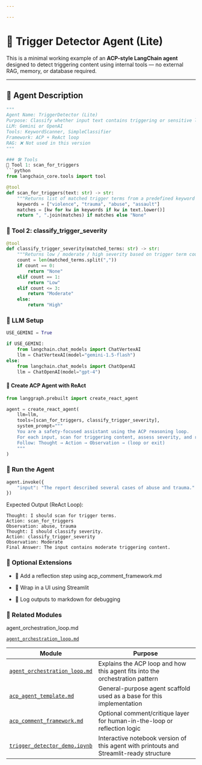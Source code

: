 ```yaml
---

---
```


# 🧠 Trigger Detector Agent (Lite)

This is a minimal working example of an **ACP-style LangChain agent** designed to detect triggering content using internal tools — no external RAG, memory, or database required.

---

## 🧾 Agent Description

```python
"""
Agent Name: TriggerDetector (Lite)
Purpose: Classify whether input text contains triggering or sensitive language based on keyword patterns
LLM: Gemini or OpenAI
Tools: KeywordScanner, SimpleClassifier
Framework: ACP + ReAct loop
RAG: ❌ Not used in this version
"""

### 🛠 Tools
🔹 Tool 1: scan_for_triggers
```python
from langchain_core.tools import tool

@tool
def scan_for_triggers(text: str) -> str:
    """Returns list of matched trigger terms from a predefined keyword list."""
    keywords = ["violence", "trauma", "abuse", "assault"]
    matches = [kw for kw in keywords if kw in text.lower()]
    return ", ".join(matches) if matches else "None"
```

### 🔹 Tool 2: classify_trigger_severity

```python
@tool
def classify_trigger_severity(matched_terms: str) -> str:
    """Returns low / moderate / high severity based on trigger term count."""
    count = len(matched_terms.split(","))
    if count == 0:
        return "None"
    elif count == 1:
        return "Low"
    elif count <= 3:
        return "Moderate"
    else:
        return "High"
```
### 🤖 LLM Setup

```python
USE_GEMINI = True

if USE_GEMINI:
    from langchain.chat_models import ChatVertexAI
    llm = ChatVertexAI(model="gemini-1.5-flash")
else:
    from langchain.chat_models import ChatOpenAI
    llm = ChatOpenAI(model="gpt-4")
```

#### 🔁 Create ACP Agent with ReAct

```python
from langgraph.prebuilt import create_react_agent

agent = create_react_agent(
    llm=llm,
    tools=[scan_for_triggers, classify_trigger_severity],
    system_prompt="""
    You are a safety-focused assistant using the ACP reasoning loop.
    For each input, scan for triggering content, assess severity, and return a clear final label.
    Follow: Thought → Action → Observation → (loop or exit)
    """
)
``` 

### 🚀 Run the Agent

```python
agent.invoke({
    "input": "The report described several cases of abuse and trauma."
})
```

Expected Output (ReAct Loop):

```text
Thought: I should scan for trigger terms.
Action: scan_for_triggers
Observation: abuse, trauma
Thought: I should classify severity.
Action: classify_trigger_severity
Observation: Moderate
Final Answer: The input contains moderate triggering content.
```

### 🧩 Optional Extensions

- 🧠 Add a reflection step using acp_comment_framework.md

- 💬 Wrap in a UI using Streamlit

- 📜 Log outputs to markdown for debugging

### 🔗 Related Modules
agent_orchestration_loop.md

[`agent_orchestration_loop.md`](agent_orchestration_loop.md)

| Module                                                                             | Purpose                                                                                 |
| ---------------------------------------------------------------------------------- | --------------------------------------------------------------------------------------- |
| [`agent_orchestration_loop.md`](codebook/agents/agent_orchestration_loop.md) | Explains the ACP loop and how this agent fits into the orchestration pattern            |
| [`acp_agent_template.md`](codebook/templates/acp_agent_template.md)          | General-purpose agent scaffold used as a base for this implementation                   |
| [`acp_comment_framework.md`](codebook/templates/acp_comment_framework.md)    | Optional comment/critique layer for human-in-the-loop or reflection logic               |
| [`trigger_detector_demo.ipynb`](notebooks/trigger_detector_demo.ipynb)       | Interactive notebook version of this agent with printouts and Streamlit-ready structure |


